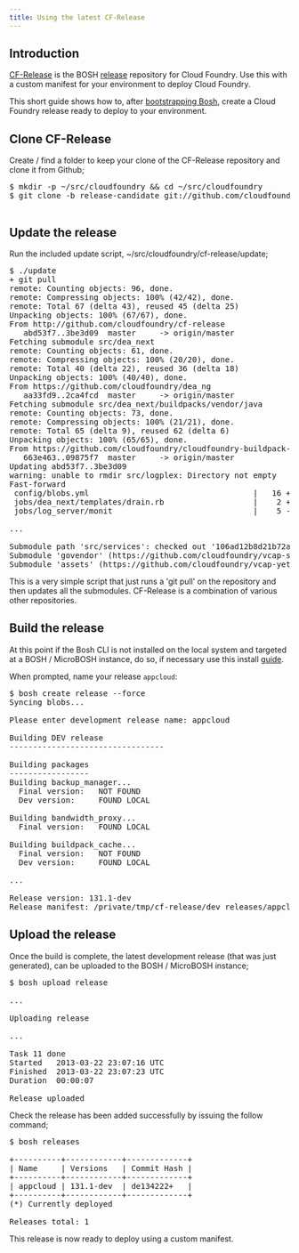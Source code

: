 ```yaml
---
title: Using the latest CF-Release
---
```


## <a id='intro'></a> Introduction ##

[CF-Release](https://github.com/cloudfoundry/cf-release) is the BOSH [release](/docs/running/bosh/reference#bosh-release) repository for Cloud Foundry. Use this with a custom manifest for your environment to deploy Cloud Foundry. 

This short guide shows how to, after [bootstrapping Bosh](/docs/running/deploying-cf/), create a Cloud Foundry release ready to deploy to your environment. 

## <a id='clone'></a> Clone CF-Release ##

Create / find a folder to keep your clone of the CF-Release repository and clone it from Github;

<pre class="terminal">
$ mkdir -p ~/src/cloudfoundry && cd ~/src/cloudfoundry
$ git clone -b release-candidate git://github.com/cloudfoundry/cf-release.git && cd cf-release

</pre>

## <a id='update'></a> Update the release ##

Run the included update script, ~/src/cloudfoundry/cf-release/update;

<pre class="terminal">
$ ./update
+ git pull
remote: Counting objects: 96, done.
remote: Compressing objects: 100% (42/42), done.
remote: Total 67 (delta 43), reused 45 (delta 25)
Unpacking objects: 100% (67/67), done.
From http://github.com/cloudfoundry/cf-release
   abd53f7..3be3d09  master     -> origin/master
Fetching submodule src/dea_next
remote: Counting objects: 61, done.
remote: Compressing objects: 100% (20/20), done.
remote: Total 40 (delta 22), reused 36 (delta 18)
Unpacking objects: 100% (40/40), done.
From https://github.com/cloudfoundry/dea_ng
   aa33fd9..2ca4fcd  master     -> origin/master
Fetching submodule src/dea_next/buildpacks/vendor/java
remote: Counting objects: 73, done.
remote: Compressing objects: 100% (21/21), done.
remote: Total 65 (delta 9), reused 62 (delta 6)
Unpacking objects: 100% (65/65), done.
From https://github.com/cloudfoundry/cloudfoundry-buildpack-java
   663e463..09875f7  master     -> origin/master
Updating abd53f7..3be3d09
warning: unable to rmdir src/logplex: Directory not empty
Fast-forward
 config/blobs.yml                                   |   16 +-
 jobs/dea_next/templates/drain.rb                   |    2 +-
 jobs/log_server/monit                              |    5 -

...

Submodule path 'src/services': checked out '106ad12b8d21b72ae46379608df2efc8c43f3563'
Submodule 'govendor' (https://github.com/cloudfoundry/vcap-services.git) registered for path 'govendor'
Submodule 'assets' (https://github.com/cloudfoundry/vcap-yeti.git) registered for path 'assets'
</pre>

This is a very simple script that just runs a 'git pull' on the repository and then updates all the submodules. CF-Release is a combination of various other repositories.


## <a id='build-the-release'></a> Build the release ##

At this point if the Bosh CLI is not installed on the local system and targeted at a BOSH / MicroBOSH instance, do so, 
if necessary use this install [guide](/docs/running/bosh/setup/).

When prompted, name your release `appcloud`:

<pre class="terminal">
$ bosh create release --force
Syncing blobs...

Please enter development release name: appcloud

Building DEV release
---------------------------------

Building packages
-----------------
Building backup_manager...
  Final version:   NOT FOUND
  Dev version:     FOUND LOCAL

Building bandwidth_proxy...
  Final version:   FOUND LOCAL

Building buildpack_cache...
  Final version:   NOT FOUND
  Dev version:     FOUND LOCAL

...

Release version: 131.1-dev
Release manifest: /private/tmp/cf-release/dev_releases/appcloud-131.1-dev.yml
</pre>

## <a id='upload-the-release'></a> Upload the release ##

Once the build is complete, the latest development release (that was just generated), can be uploaded to the BOSH / MicroBOSH instance;

<pre class="terminal">
$ bosh upload release

...

Uploading release

...

Task 11 done
Started   2013-03-22 23:07:16 UTC
Finished  2013-03-22 23:07:23 UTC
Duration  00:00:07

Release uploaded
</pre>

Check the release has been added successfully by issuing the follow command;

<pre class="terminal">
$ bosh releases

+----------+------------+-------------+
| Name     | Versions   | Commit Hash |
+----------+------------+-------------+
| appcloud | 131.1-dev  | de134222+   |
+----------+------------+-------------+
(*) Currently deployed

Releases total: 1
</pre>

This release is now ready to deploy using a custom manifest.